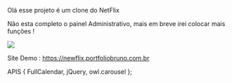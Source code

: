 Olá esse projeto é um clone do NetFlix

Não esta completo o painel Administrativo, mais em breve irei colocar mais funções !

<img src="http://portfoliobruno.com.br/img/bg.jpg">

Site Demo : https://newflix.portfoliobruno.com.br

APIS {
  FullCalendar,
  jQuery,
  owl.carousel
};


